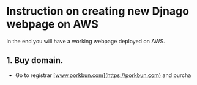 # Instruction on creating new Djnago webpage on AWS
In the end you will have a working webpage deployed on AWS. 

## 1. Buy domain. 
* Go to registrar [www.porkbun.com](https://porkbun.com) and purcha
